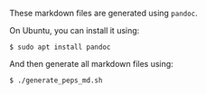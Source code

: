 These markdown files are generated using `pandoc`.

On Ubuntu, you can install it using:

```
$ sudo apt install pandoc
```

And then generate all markdown files using:

```
$ ./generate_peps_md.sh
```

